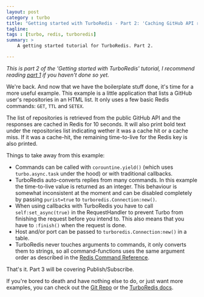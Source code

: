 ```yaml
---
layout: post
category : turbo
title: "Getting started with TurboRedis - Part 2: 'Caching GitHub API requests'"
tagline: 
tags : [turbo, redis, turboredis]
summary: >
    A getting started tutorial for TurboRedis. Part 2.

---
```


*This is part 2 of the 'Getting started with TurboRedis' tutorial, I recommend
reading [part 1](/turbo/2014/05/26/get-started-with-turboredis-part1/) if you haven't done so yet.*

We're back. And now that we have the boilerplate stuff done, it's time
for a more useful example.
This example is a little application that lists a GitHub user's repositories
in an HTML list.
It only uses a few basic Redis commands: `GET`, `TTL` and `SETEX`.

The list of repositories is retrieved from the public
GitHub API and the responses are cached in Redis for 10 seconds.
It will also print bold text under the repositories list indicating
wether it was a cache hit or a cache miss.
If it was a cache-hit, the remaining time-to-live for the Redis key
is also printed.

<script src="https://gist.github.com/enotodden/e58cef312e87b923be0e.js">
</script>

Things to take away from this example:

- Commands can be called with `corountine.yield()` (which uses `turbo.async.task`
   under the hood) or with traditional callbacks.
- TurboRedis auto-converts replies from many commands. In this example
   the time-to-live value is returned as an integer.
   This behaviour is somewhat inconsistent at the moment and can be
   disabled completely by passing `purist=true` to `turboredis.Connection:new()`.
- When using callbacks with TurboRedis you have to call `self:set_async(true)`
   in the RequestHandler to prevent Turbo from finishing the request
   before you intend to. This also means that you have to `:finish()` when
   the request is done.
-  Host and/or port can be passed to `turboredis.Connection:new()` in a table.
-  TurboRedis never touches arguments to commands, it only converts them to
   strings, so all command-functions uses the same argument order as described
   in the [Redis Command Reference](http://redis.io/commands).

That's it. Part 3 will be covering Publish/Subscribe.

If you're bored to death and have nothing else to do, or just want more examples,
you can check out the [Git Repo](https://github.com/enotodden/turboredis) or
the [TurboRedis docs](https://blog.puvoid.com/turboredis/).

